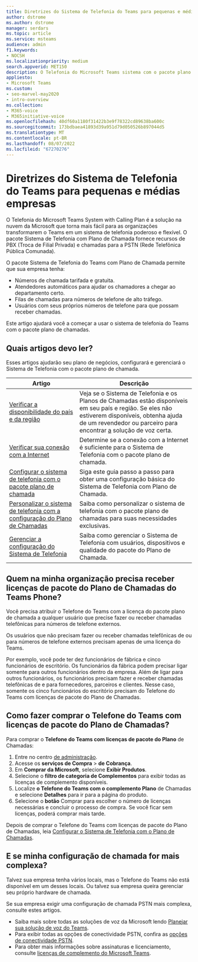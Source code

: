 ```yaml
---
title: Diretrizes do Sistema de Telefonia do Teams para pequenas e médias empresas
author: dstrome
ms.author: dstrome
manager: serdars
ms.topic: article
ms.service: msteams
audience: admin
f1.keywords:
- NOCSH
ms.localizationpriority: medium
search.appverid: MET150
description: O Telefonia do Microsoft Teams sistema com o pacote plano de chamada é uma opção barata para chamadas de voz, permitindo que pequenas e médias empresas se comuniquem melhor.
appliesto:
- Microsoft Teams
ms.custom:
- seo-marvel-may2020
- intro-overview
ms.collection:
- M365-voice
- M365initiative-voice
ms.openlocfilehash: 40df60a1180f31422b3e9f78322cd89638ba600c
ms.sourcegitcommit: 173bdbaea41893d39a951d79d050526b897044d5
ms.translationtype: MT
ms.contentlocale: pt-BR
ms.lasthandoff: 08/07/2022
ms.locfileid: "67270276"
---
```

# <a name="teams-phone-system-guidance-for-small-and-medium-businesses"></a>Diretrizes do Sistema de Telefonia do Teams para pequenas e médias empresas

O Telefonia do Microsoft Teams System with Calling Plan é a solução na nuvem da Microsoft que torna mais fácil para as organizações transformarem o Teams em um sistema de telefonia poderoso e flexível. O pacote Sistema de Telefonia com Plano de Chamada fornece recursos de PBX (Troca de Filial Privada) e chamadas para a PSTN (Rede Telefônica Pública Comunada).

O pacote Sistema de Telefonia do Teams com Plano de Chamada permite que sua empresa tenha:

- Números de chamada tarifada e gratuita.
- Atendedores automáticos para ajudar os chamadores a chegar ao departamento certo.
- Filas de chamadas para números de telefone de alto tráfego.
- Usuários com seus próprios números de telefone para que possam receber chamadas.

Este artigo ajudará você a começar a usar o sistema de telefonia do Teams com o pacote plano de chamadas.

## <a name="which-articles-should-i-read"></a>Quais artigos devo ler?

Esses artigos ajudarão seu plano de negócios, configurará e gerenciará o Sistema de Telefonia com o pacote plano de chamada.

| Artigo | Descrição |
|---------|-------------|
| [Verificar a disponibilidade do país e da região](../country-and-region-availability-for-audio-conferencing-and-calling-plans/country-and-region-availability-for-audio-conferencing-and-calling-plans.md) | Veja se o Sistema de Telefonia e os Planos de Chamadas estão disponíveis em seu país e região. Se eles não estiverem disponíveis, obtenha ajuda de um revendedor ou parceiro para encontrar [a](../business-voice/reseller-partner-support.md) solução de voz certa. |
| [Verificar sua conexão com a Internet](../business-voice/get-ready-internet.md) | Determine se a conexão com a Internet é suficiente para o Sistema de Telefonia com o pacote plano de chamada. |
| [Configurar o sistema de telefonia com o pacote plano de chamada](../business-voice/set-up-overview.md) | Siga este guia passo a passo para obter uma configuração básica do Sistema de Telefonia com Plano de Chamada. |
| [Personalizar o sistema de telefonia com a configuração do Plano de Chamadas](../business-voice/customize-business-voice.md) | Saiba como personalizar o sistema de telefonia com o pacote plano de chamadas para suas necessidades exclusivas. |
| [Gerenciar a configuração do Sistema de Telefonia](../business-voice/create-users.md) | Saiba como gerenciar o Sistema de Telefonia com usuários, dispositivos e qualidade do pacote do Plano de Chamada. |

## <a name="who-in-my-organization-needs-to-be-assigned-teams-phone-with-calling-plan-bundle-licenses"></a>Quem na minha organização precisa receber licenças de pacote do Plano de Chamadas do Teams Phone?

Você precisa atribuir o Telefone do Teams com a licença do pacote plano de chamada a qualquer usuário que precise fazer ou receber chamadas telefônicas para números de telefone externos.

Os usuários que não precisam fazer ou receber chamadas telefônicas de ou para números de telefone externos precisam apenas de uma licença do Teams.

Por exemplo, você pode ter dez funcionários de fábrica e cinco funcionários de escritório. Os funcionários da fábrica podem precisar ligar somente para outros funcionários dentro da empresa. Além de ligar para outros funcionários, os funcionários precisam fazer e receber chamadas telefônicas de e para fornecedores, parceiros e clientes. Nesse caso, somente os cinco funcionários do escritório precisam do Telefone do Teams com licenças de pacote do Plano de Chamadas.

## <a name="how-do-i-purchase-teams-phone-with-calling-plan-bundle-licenses"></a>Como fazer comprar o Telefone do Teams com licenças de pacote do Plano de Chamadas?

Para comprar o **Telefone do Teams com licenças de pacote do Plano** de Chamadas:

1. Entre no centro [de administração](https://admin.microsoft.com/Adminportal/Home#/homepage).
2. Acesse os **serviços de Compra** > **de Cobrança**.
3. Em **Comprar da Microsoft**, selecione **Exibir Produtos**.
4. Selecione o **filtro de categoria de Complementos** para exibir todas as licenças de complemento disponíveis.
5. Localize **o Telefone do Teams com o complemento Plano** de Chamadas e selecione **Detalhes** para ir para a página do produto.
6. Selecione o **botão** Comprar para escolher o número de licenças necessárias e concluir o processo de compra. Se você ficar sem licenças, poderá comprar mais tarde.

Depois de comprar o Telefone do Teams com licenças de pacote do Plano de Chamadas, leia [Configurar o Sistema de Telefonia com o Plano de Chamadas](../business-voice/set-up-overview.md).

## <a name="what-if-my-calling-setup-is-more-complex"></a>E se minha configuração de chamada for mais complexa?

Talvez sua empresa tenha vários locais, mas o Telefone do Teams não está disponível em um desses locais. Ou talvez sua empresa queira gerenciar seu próprio hardware de chamada.

Se sua empresa exigir uma configuração de chamada PSTN mais complexa, consulte estes artigos.

- Saiba mais sobre todas as soluções de voz da Microsoft lendo [Planejar sua solução de voz do Teams](../cloud-voice-landing-page.md).
- Para exibir todas as opções de conectividade PSTN, confira as [opções de conectividade PSTN](../pstn-connectivity.md).
- Para obter mais informações sobre assinaturas e licenciamento, consulte [licenças de complemento do Microsoft Teams](../teams-add-on-licensing/microsoft-teams-add-on-licensing.md).

